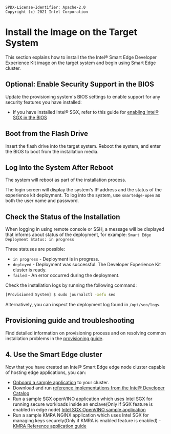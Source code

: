 ```text
SPDX-License-Identifier: Apache-2.0
Copyright (c) 2021 Intel Corporation
```
# Install the Image on the Target System

This section explains how to install the the Intel® Smart Edge Developer Experience Kit image on the target system and begin using Smart Edge cluster.

## Optional: Enable Security Support in the BIOS

Update the provisioning system's BIOS settings to enable support for any security features you have installed: 
- If you have installed Intel® SGX, refer to this guide for [enabling Intel® SGX in the BIOS](/components/security/application-security-using-sgx.md#enable-intel-sgx-in-bios)

## Boot from the Flash Drive

Insert the flash drive into the target system. Reboot the system, and enter the BIOS to boot from the installation media.

## Log Into the System After Reboot

The system will reboot as part of the installation process.

The login screen will display the system's IP address and the status of the experience kit deployment.
To log into the system, use `smartedge-open` as both the user name and password.

## Check the Status of the Installation

When logging in using remote console or SSH, a message will be displayed that informs about status of the deployment, for example:
```Smart Edge Deployment Status: in progress```

Three statuses are possible:
- `in progress` - Deployment is in progress.
- `deployed` - Deployment was successful. The Developer Experience Kit cluster is ready.
- `failed` - An error occurred during the deployment.

Check the installation logs by running the following command:

```Shell.bash
[Provisioned System] $ sudo journalctl -xefu seo
```
Alternatively, you can inspect the deployment log found in `/opt/seo/logs`.

## Provisioning guide and troubleshooting

Find detailed information on provisioning process and on resolving common installation problems in the [provisioning guide](/experience-kits/provisioning/provisioning.md).

## 4. Use the Smart Edge cluster

Now that you have created an Intel® Smart Edge edge node cluster capable of hosting edge applications, you can:

- [Onboard a sample application](/application-onboarding/application-onboarding-cmdline.md) to your cluster.
- Download and run [reference implementations from the Intel® Developer Catalog](https://www.intel.com/content/www/us/en/developer/tools/software-catalog/overview.html?s=ContentType&q=%22smart%20edge%20open%22)
- Run a sample SGX openVINO application which uses Intel SGX for running secure workloads inside an enclave(Only if SGX feature is enabled in edge node) [Intel SGX OpenVINO sample application](https://github.com/smart-edge-open/edgeapps/blob/main/applications/sgx/openvino-ssd/README.md)
- Run a sample KMRA NGINX application which uses Intel SGX for managing keys securely(Only if KMRA is enabled feature is enabled) - [KMRA Reference application guide](https://github.com/smart-edge-open/edgeapps/tree/main/applications/sgx/kmra#readme)
